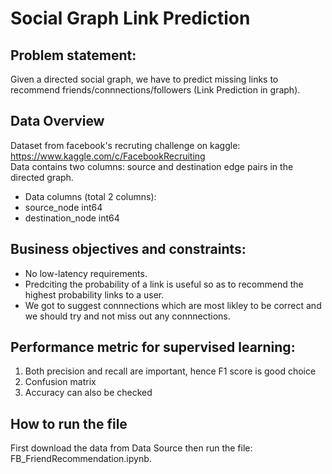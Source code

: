 # Social Graph Link Prediction
## Problem statement:
Given a directed social graph, we have to predict missing links to recommend friends/connnections/followers (Link Prediction in graph).
## Data Overview
Dataset from facebook's recruting challenge on kaggle: https://www.kaggle.com/c/FacebookRecruiting<br>
Data contains two columns: source and destination edge pairs in the directed graph.
- Data columns (total 2 columns):  
- source_node         int64  
- destination_node    int64
## Business objectives and constraints:
- No low-latency requirements.
- Predciting the probability of a link is useful so as to recommend the highest probability links to a user.
- We got to suggest connnections which are most likley to be correct and we should try and not miss out any connnections.
## Performance metric for supervised learning:
1. Both precision and recall are important, hence F1 score is good choice
2. Confusion matrix
3. Accuracy can also be checked
## How to run the file
First download the data from Data Source then run the file: FB_FriendRecommendation.ipynb.
